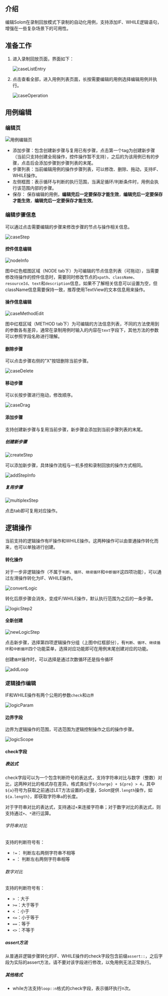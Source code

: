 ## 介绍

编辑Soloπ在录制回放模式下录制的自动化用例，支持添加IF、WHILE逻辑语句，增强在一些复杂场景下的可用性。



## 准备工作

1. 进入录制回放页面，界面如下：

   ![caseListEntry](CaseEdit/caseListEntry.png)

2. 点击查看全部，进入用例列表页面，长按需要编辑的用例选择编辑用例并执行。

   ![caseOperation](CaseEdit/caseOperation.png)



## 用例编辑

### 编辑页

  ![用例编辑页](CaseEdit/caseEditPage.png)

* 添加步骤：包含创建新步骤与复用已有步骤，点击第一个tag为创建新步骤（当前只支持创建全局操作，控件操作暂不支持），之后的为该用例已有的步骤，点击后会添加步骤到步骤列表的末尾。
* 步骤列表：当前编辑用例的操作步骤列表，可以修改、删除、拖动，支持IF、WHILE操作。
* 左侧框图：表示循环与判断的执行范围，当满足循环/判断条件时，用例会执行该范围内部的步骤。
* 保存： 保存编辑的用例，**编辑完后一定要保存才能生效**，**编辑完后一定要保存才能生效**，**编辑完后一定要保存才能生效**。



### 编辑步骤信息

可以通过点击需要编辑的步骤来修改步骤的节点与操作相关信息。

   ![caseStep](CaseEdit/caseStep.png)

#### 控件信息编辑

   ![nodeInfo](CaseEdit/nodeInfo.png)

图中红色框图区域（NODE tab下）为可编辑的节点信息列表（可拖动），当需要修改待操作的控件信息时，需要同时修改节点的`xpath`、`className`、`resourceId`、`text`和`description`信息，如果不了解相关信息可以设置为空，但className信息需要保持一致，推荐使用TextView的文本信息用来操作。



#### 操作信息编辑

   ![caseMethodEdit](CaseEdit/caseMethodEdit.png)

图中红框区域（METHOD tab下）为可编辑的方法信息列表，不同的方法使用到的参数各有差异，通常在录制用例时输入的内容在`text`字段下，其他方法的参数可以参照字段名称进行理解。



#### 删除步骤

可以点击步骤右侧的"X"按钮删除当前步骤。

   ![caseDelete](CaseEdit/caseDelete.png)



#### 移动步骤

可以长按步骤进行拖动，修改顺序。

![caseDrag](CaseEdit/caseDrag.png)



#### 添加步骤

支持创建新步骤与复用当前步骤，新步骤会添加到当前步骤列表的末尾。

##### 创建新步骤

   ![createStep](CaseEdit/createStep.png)

可以添加新步骤，具体操作流程与一机多控和录制回放的操作方式相同。

   ![addStepInfo](CaseEdit/addStepInfo.png)


##### 复用步骤

   ![multiplexStep](CaseEdit/multiplexStep.png)

点击tab即可复用对应操作。



## 逻辑操作

当前支持的逻辑操作有IF操作和WHILE操作。这两种操作可以由普通操作转化而来，也可以单独进行创建。

#### 转化操作

对于一步非逻辑操作（不属于`判断`、`循环`、`继续循环`和`中断循环`这四项功能），可以通过左滑操作转化为IF、WHILE操作。

   ![convertLogic](CaseEdit/convertLogic.png)

转化后原步骤会消失，变成IF/WHILE操作，默认执行范围为之后的一条步骤。

  ![logicStep2](CaseEdit/logicStep2.png)



#### 全新创建

   ![newLogicStep](CaseEdit/newLogicStep.png)

点击新步骤，选择第四项逻辑操作分组（上图中红框部分），有`判断`、`循环`、`继续循环`和`中断循环`四个功能菜单，选择对应功能即可在用例末尾创建对应的功能。

创建`循环`操作时，可以选择是通过次数循环还是指令循环

   ![addLoop](CaseEdit/addLoop.png)



### 逻辑操作编辑

IF和WHILE操作有两个公用的参数`check`和`边界`

   ![logicParam](CaseEdit/logicParam.png)



#### 边界字段

边界为逻辑操作的范围，可选范围为逻辑控制操作之后的操作步骤。

   ![logicScope](CaseEdit/logicScope.png)



#### check字段

##### 表达式

check字段可以为一个包含判断符号的表达式，支持字符串对比与数字（整数）对比，这两种对比的格式存在差异。格式类似于`${charge} + ${pre} > 4`，其中`${a}`符号为获取之前通过LET方法设置的`a`变量，Soloπ提供`.length`操作，如`${a.length}`，即获取字符串`a`的长度。

​	对于字符串对比的表达式，支持通过`+`来连接字符串；对于数字对比的表达式，则支持通过`+`、`*`进行运算。

###### 字符串对比

支持的判断符号有：

* `!=`： 判断左右两侧字符串不相等
* `=` ： 判断左右两侧字符串相等

###### 数字对比

支持的判断符号有：

* `>`  ：大于
* `>=`：大于等于
* `<`  ：小于
* `<=`：小于等于
* `==`：等于
* `<>`：不等于

##### assert方法

从普通非逻辑步骤转化的IF、WHILE操作的check字段包含前缀`assert::`，之后字段为实际的assert方法，请不要对该字段进行修改，以免用例无法正常执行。

##### 其他格式

* while方法支持`loop::n`格式的check字段，表示循环执行n次。